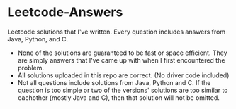 # Leetcode-Answers
Leetcode solutions that I've written. Every question includes answers from Java, Python, and C.

 - None of the solutions are guaranteed to be fast or space efficient. They are simply answers that I've came up with when I first encountered the problem.
 - All solutions uploaded in this repo are correct. (No driver code included)
 - Not all questions include solutions from Java, Python and C. If the question is too simple or two of the versions' solutions are too similar to eachother (mostly Java and C), then that solution will not be omitted.
